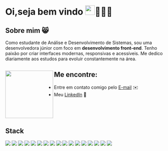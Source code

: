 # Oi,seja bem vindo <img src="https://github.com/abdoachhoubi/abdoachhoubi/blob/main/gifs/Hi.gif" width="30"/>👩🏻‍💻

## Sobre mim 😸

Como estudante de Análise e Desenvolvimento de Sistemas, sou uma desenvolvedora júnior com foco em **desenvolvimento front-end**. Tenho paixão por criar interfaces modernas, responsivas e acessíveis. Me dedico diariamente aos estudos para evoluir constantemente na área.

## Me encontre: <a href="https://github.com/sponsors/camilagsoares"><img align="left" width="150" height="150" src="https://github.com/camilagsoares/camilagsoares/assets/85360804/4a1b5aa5-2522-4369-975e-6cfd30f2f885"></a>
- Entre em contato comigo pelo <a href="mailto:camila.soares19@hotmail.com"> E-mail</a> ✉️  
- Meu <a href="https://www.linkedin.com/in/camilagoulartsoares/">LinkedIn</a> 💼

<br><br><br>

## Stack

<p>
  <img src="https://img.shields.io/badge/Javascript-F0DB4F?style=for-the-badge&labelColor=black&logo=javascript&logoColor=F0DB4F" />
  <img src="https://img.shields.io/badge/TypeScript-007ACC?style=for-the-badge&logo=typescript&logoColor=white" /> 
  <img src="https://img.shields.io/badge/Angular-DD0031?style=for-the-badge&logo=angular&logoColor=white" />
  <img src="https://img.shields.io/badge/React-20232A?style=for-the-badge&logo=react&logoColor=61DAFB" /> 
  <img src="https://img.shields.io/badge/Next.js-000000?style=for-the-badge&logo=nextdotjs&logoColor=white" />
  <img src="https://img.shields.io/badge/NestJS-E0234E?style=for-the-badge&logo=nestjs&logoColor=white" />
  <img src="https://img.shields.io/badge/StyledComponents-C76395?style=for-the-badge&labelColor=white" />
  <img src="https://img.shields.io/badge/TailwindCSS-38B2AC?style=for-the-badge&logo=tailwindcss&logoColor=white" />
  <img src="https://img.shields.io/badge/PrimeNG-0C7CD5?style=for-the-badge&logo=prime&logoColor=white" />
  <img src="https://img.shields.io/badge/Material%20UI-007FFF?style=for-the-badge&logo=mui&logoColor=white" />
  <img src="https://img.shields.io/badge/CSS3-1572B6?style=for-the-badge&logo=css3&logoColor=white" />    
  <img src="https://img.shields.io/badge/Sass-CC6699?style=for-the-badge&logo=sass&logoColor=white" />    
  <img src="https://img.shields.io/badge/Vue%20js-35495E?style=for-the-badge&logo=vuedotjs&logoColor=4FC08D" />   
  <img src="https://img.shields.io/badge/Vuetify-1867C0?style=for-the-badge&logo=vuetify&logoColor=white" />   
  <img src="https://img.shields.io/badge/HTML5-E34F26?style=for-the-badge&logo=html5&logoColor=white" />
  <img src="https://img.shields.io/badge/Redux-593D88?style=for-the-badge&logo=redux&logoColor=white" />
  <img src="https://img.shields.io/badge/Git-F05032?style=for-the-badge&logo=git&logoColor=white" />
</p>




